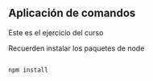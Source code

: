 ## Aplicación de comandos

Este es el ejercicio del curso

Recuerden instalar los paquetes de node 

````

npm install

````